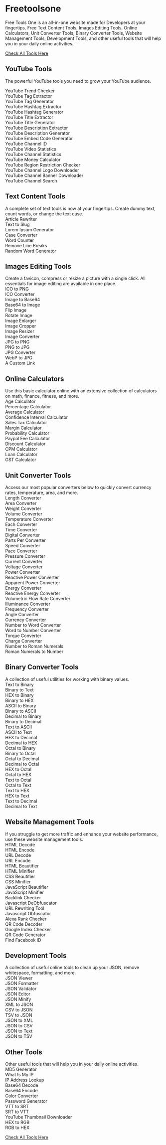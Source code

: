 # Freetoolsone
Free Tools One is an all-in-one website made for Developers at your fingertips. Free Text Content Tools, Images Editing Tools, Online Calculators, Unit Converter Tools, Binary Converter Tools, Website Management Tools, Development Tools, and other useful tools that will help you in your daily online activities.

[Check All Tools Here](https://www.freetools.one/)

<div class="card mb-3">
<div class="d-block card-header category-box text-start bg-indigo text-white">
<h2 class="card-title">YouTube Tools</h2>

The powerful YouTube tools you need to grow your YouTube audience.</div>
<div class="card-body pb-0">
<div class="row">
<div class="col-12 col-md-6 col-lg-4 mb-3">
<div class="card-body">
<div class="d-flex align-items-center">
<div>
<div class="font-weight-medium">YouTube Trend Checker</div>
</div>
</div>
</div>
</div>
<div class="col-12 col-md-6 col-lg-4 mb-3">
<div class="card-body">
<div class="d-flex align-items-center">
<div>
<div class="font-weight-medium">YouTube Tag Extractor</div>
</div>
</div>
</div>
</div>
<div class="col-12 col-md-6 col-lg-4 mb-3">
<div class="card-body">
<div class="d-flex align-items-center">
<div>
<div class="font-weight-medium">YouTube Tag Generator</div>
</div>
</div>
</div>
</div>
<div class="col-12 col-md-6 col-lg-4 mb-3">
<div class="card-body">
<div class="d-flex align-items-center">
<div>
<div class="font-weight-medium">YouTube Hashtag Extractor</div>
</div>
</div>
</div>
</div>
<div class="col-12 col-md-6 col-lg-4 mb-3">
<div class="card-body">
<div class="d-flex align-items-center">
<div>
<div class="font-weight-medium">YouTube Hashtag Generator</div>
</div>
</div>
</div>
</div>
<div class="col-12 col-md-6 col-lg-4 mb-3">
<div class="card-body">
<div class="d-flex align-items-center">
<div>
<div class="font-weight-medium">YouTube Title Extractor</div>
</div>
</div>
</div>
</div>
<div class="col-12 col-md-6 col-lg-4 mb-3">
<div class="card-body">
<div class="d-flex align-items-center">
<div>
<div class="font-weight-medium">YouTube Title Generator</div>
</div>
</div>
</div>
</div>
<div class="col-12 col-md-6 col-lg-4 mb-3">
<div class="card-body">
<div class="d-flex align-items-center">
<div>
<div class="font-weight-medium">YouTube Description Extractor</div>
</div>
</div>
</div>
</div>
<div class="col-12 col-md-6 col-lg-4 mb-3">
<div class="card-body">
<div class="d-flex align-items-center">
<div>
<div class="font-weight-medium">YouTube Description Generator</div>
</div>
</div>
</div>
</div>
<div class="col-12 col-md-6 col-lg-4 mb-3">
<div class="card-body">
<div class="d-flex align-items-center">
<div>
<div class="font-weight-medium">YouTube Embed Code Generator</div>
</div>
</div>
</div>
</div>
<div class="col-12 col-md-6 col-lg-4 mb-3">
<div class="card-body">
<div class="d-flex align-items-center">
<div>
<div class="font-weight-medium">YouTube Channel ID</div>
</div>
</div>
</div>
</div>
<div class="col-12 col-md-6 col-lg-4 mb-3">
<div class="card-body">
<div class="d-flex align-items-center">
<div>
<div class="font-weight-medium">YouTube Video Statistics</div>
</div>
</div>
</div>
</div>
<div class="col-12 col-md-6 col-lg-4 mb-3">
<div class="card-body">
<div class="d-flex align-items-center">
<div>
<div class="font-weight-medium">YouTube Channel Statistics</div>
</div>
</div>
</div>
</div>
<div class="col-12 col-md-6 col-lg-4 mb-3">
<div class="card-body">
<div class="d-flex align-items-center">
<div>
<div class="font-weight-medium">YouTube Money Calculator</div>
</div>
</div>
</div>
</div>
<div class="col-12 col-md-6 col-lg-4 mb-3">
<div class="card-body">
<div class="d-flex align-items-center">
<div>
<div class="font-weight-medium">YouTube Region Restriction Checker</div>
</div>
</div>
</div>
</div>
<div class="col-12 col-md-6 col-lg-4 mb-3">
<div class="card-body">
<div class="d-flex align-items-center">
<div>
<div class="font-weight-medium">YouTube Channel Logo Downloader</div>
</div>
</div>
</div>
</div>
<div class="col-12 col-md-6 col-lg-4 mb-3">
<div class="card-body">
<div class="d-flex align-items-center">
<div>
<div class="font-weight-medium">YouTube Channel Banner Downloader</div>
</div>
</div>
</div>
</div>
<div class="col-12 col-md-6 col-lg-4 mb-3">
<div class="card-body">
<div class="d-flex align-items-center">
<div>
<div class="font-weight-medium">YouTube Channel Search</div>
</div>
</div>
</div>
</div>
</div>
</div>
</div>
<div class="card mb-3">
<div class="d-block card-header category-box text-start bg-indigo text-white">
<h2 class="card-title">Text Content Tools</h2>
A complete set of text tools is now at your fingertips. Create dummy text, count words, or change the text case.</div>
<div class="card-body pb-0">
<div class="row">
<div class="col-12 col-md-6 col-lg-4 mb-3">
<div class="card-body">
<div class="d-flex align-items-center">
<div>
<div class="font-weight-medium">Article Rewriter</div>
</div>
</div>
</div>
</div>
<div class="col-12 col-md-6 col-lg-4 mb-3">
<div class="card-body">
<div class="d-flex align-items-center">
<div>
<div class="font-weight-medium">Text to Slug</div>
</div>
</div>
</div>
</div>
<div class="col-12 col-md-6 col-lg-4 mb-3">
<div class="card-body">
<div class="d-flex align-items-center">
<div>
<div class="font-weight-medium">Lorem Ipsum Generator</div>
</div>
</div>
</div>
</div>
<div class="col-12 col-md-6 col-lg-4 mb-3">
<div class="card-body">
<div class="d-flex align-items-center">
<div>
<div class="font-weight-medium">Case Converter</div>
</div>
</div>
</div>
</div>
<div class="col-12 col-md-6 col-lg-4 mb-3">
<div class="card-body">
<div class="d-flex align-items-center">
<div>
<div class="font-weight-medium">Word Counter</div>
</div>
</div>
</div>
</div>
<div class="col-12 col-md-6 col-lg-4 mb-3">
<div class="card-body">
<div class="d-flex align-items-center">
<div>
<div class="font-weight-medium">Remove Line Breaks</div>
</div>
</div>
</div>
</div>
<div class="col-12 col-md-6 col-lg-4 mb-3">
<div class="card-body">
<div class="d-flex align-items-center">
<div>
<div class="font-weight-medium">Random Word Generator</div>
</div>
</div>
</div>
</div>
</div>
</div>
</div>
<div class="card mb-3">
<div class="d-block card-header category-box text-start bg-indigo text-white">
<h2 class="card-title">Images Editing Tools</h2>
Create a favicon, compress or resize a picture with a single click. All essentials for image editing are available in one place.</div>
<div class="card-body pb-0">
<div class="row">
<div class="col-12 col-md-6 col-lg-4 mb-3">
<div class="card-body">
<div class="d-flex align-items-center">
<div>
<div class="font-weight-medium">ICO to PNG</div>
</div>
</div>
</div>
</div>
<div class="col-12 col-md-6 col-lg-4 mb-3">
<div class="card-body">
<div class="d-flex align-items-center">
<div>
<div class="font-weight-medium">ICO Converter</div>
</div>
</div>
</div>
</div>
<div class="col-12 col-md-6 col-lg-4 mb-3">
<div class="card-body">
<div class="d-flex align-items-center">
<div>
<div class="font-weight-medium">Image to Base64</div>
</div>
</div>
</div>
</div>
<div class="col-12 col-md-6 col-lg-4 mb-3">
<div class="card-body">
<div class="d-flex align-items-center">
<div>
<div class="font-weight-medium">Base64 to Image</div>
</div>
</div>
</div>
</div>
<div class="col-12 col-md-6 col-lg-4 mb-3">
<div class="card-body">
<div class="d-flex align-items-center">
<div>
<div class="font-weight-medium">Flip Image</div>
</div>
</div>
</div>
</div>
<div class="col-12 col-md-6 col-lg-4 mb-3">
<div class="card-body">
<div class="d-flex align-items-center">
<div>
<div class="font-weight-medium">Rotate Image</div>
</div>
</div>
</div>
</div>
<div class="col-12 col-md-6 col-lg-4 mb-3">
<div class="card-body">
<div class="d-flex align-items-center">
<div>
<div class="font-weight-medium">Image Enlarger</div>
</div>
</div>
</div>
</div>
<div class="col-12 col-md-6 col-lg-4 mb-3">
<div class="card-body">
<div class="d-flex align-items-center">
<div>
<div class="font-weight-medium">Image Cropper</div>
</div>
</div>
</div>
</div>
<div class="col-12 col-md-6 col-lg-4 mb-3">
<div class="card-body">
<div class="d-flex align-items-center">
<div>
<div class="font-weight-medium">Image Resizer</div>
</div>
</div>
</div>
</div>
<div class="col-12 col-md-6 col-lg-4 mb-3">
<div class="card-body">
<div class="d-flex align-items-center">
<div>
<div class="font-weight-medium">Image Converter</div>
</div>
</div>
</div>
</div>
<div class="col-12 col-md-6 col-lg-4 mb-3">
<div class="card-body">
<div class="d-flex align-items-center">
<div>
<div class="font-weight-medium">JPG to PNG</div>
</div>
</div>
</div>
</div>
<div class="col-12 col-md-6 col-lg-4 mb-3">
<div class="card-body">
<div class="d-flex align-items-center">
<div>
<div class="font-weight-medium">PNG to JPG</div>
</div>
</div>
</div>
</div>
<div class="col-12 col-md-6 col-lg-4 mb-3">
<div class="card-body">
<div class="d-flex align-items-center">
<div>
<div class="font-weight-medium">JPG Converter</div>
</div>
</div>
</div>
</div>
<div class="col-12 col-md-6 col-lg-4 mb-3">
<div class="card-body">
<div class="d-flex align-items-center">
<div>
<div class="font-weight-medium">WebP to JPG</div>
</div>
</div>
</div>
</div>
<div class="col-12 col-md-6 col-lg-4 mb-3">
<div class="card-body">
<div class="d-flex align-items-center">
<div>
<div class="font-weight-medium">A Custom Link</div>
</div>
</div>
</div>
</div>
</div>
</div>
</div>
<div class="card mb-3">
<div class="d-block card-header category-box text-start bg-indigo text-white">
<h2 class="card-title">Online Calculators</h2>
Use this basic calculator online with an extensive collection of calculators on math, finance, fitness, and more.</div>
<div class="card-body pb-0">
<div class="row">
<div class="col-12 col-md-6 col-lg-4 mb-3">
<div class="card-body">
<div class="d-flex align-items-center">
<div>
<div class="font-weight-medium">Age Calculator</div>
</div>
</div>
</div>
</div>
<div class="col-12 col-md-6 col-lg-4 mb-3">
<div class="card-body">
<div class="d-flex align-items-center">
<div>
<div class="font-weight-medium">Percentage Calculator</div>
</div>
</div>
</div>
</div>
<div class="col-12 col-md-6 col-lg-4 mb-3">
<div class="card-body">
<div class="d-flex align-items-center">
<div>
<div class="font-weight-medium">Average Calculator</div>
</div>
</div>
</div>
</div>
<div class="col-12 col-md-6 col-lg-4 mb-3">
<div class="card-body">
<div class="d-flex align-items-center">
<div>
<div class="font-weight-medium">Confidence Interval Calculator</div>
</div>
</div>
</div>
</div>
<div class="col-12 col-md-6 col-lg-4 mb-3">
<div class="card-body">
<div class="d-flex align-items-center">
<div>
<div class="font-weight-medium">Sales Tax Calculator</div>
</div>
</div>
</div>
</div>
<div class="col-12 col-md-6 col-lg-4 mb-3">
<div class="card-body">
<div class="d-flex align-items-center">
<div>
<div class="font-weight-medium">Margin Calculator</div>
</div>
</div>
</div>
</div>
<div class="col-12 col-md-6 col-lg-4 mb-3">
<div class="card-body">
<div class="d-flex align-items-center">
<div>
<div class="font-weight-medium">Probability Calculator</div>
</div>
</div>
</div>
</div>
<div class="col-12 col-md-6 col-lg-4 mb-3">
<div class="card-body">
<div class="d-flex align-items-center">
<div>
<div class="font-weight-medium">Paypal Fee Calculator</div>
</div>
</div>
</div>
</div>
<div class="col-12 col-md-6 col-lg-4 mb-3">
<div class="card-body">
<div class="d-flex align-items-center">
<div>
<div class="font-weight-medium">Discount Calculator</div>
</div>
</div>
</div>
</div>
<div class="col-12 col-md-6 col-lg-4 mb-3">
<div class="card-body">
<div class="d-flex align-items-center">
<div>
<div class="font-weight-medium">CPM Calculator</div>
</div>
</div>
</div>
</div>
<div class="col-12 col-md-6 col-lg-4 mb-3">
<div class="card-body">
<div class="d-flex align-items-center">
<div>
<div class="font-weight-medium">Loan Calculator</div>
</div>
</div>
</div>
</div>
<div class="col-12 col-md-6 col-lg-4 mb-3">
<div class="card-body">
<div class="d-flex align-items-center">
<div>
<div class="font-weight-medium">GST Calculator</div>
</div>
</div>
</div>
</div>
</div>
</div>
</div>
<div class="card mb-3">
<div class="d-block card-header category-box text-start bg-indigo text-white">
<h2 class="card-title">Unit Converter Tools</h2>
Access our most popular converters below to quickly convert currency rates, temperature, area, and more.</div>
<div class="card-body pb-0">
<div class="row">
<div class="col-12 col-md-6 col-lg-4 mb-3">
<div class="card-body">
<div class="d-flex align-items-center">
<div>
<div class="font-weight-medium">Length Converter</div>
</div>
</div>
</div>
</div>
<div class="col-12 col-md-6 col-lg-4 mb-3">
<div class="card-body">
<div class="d-flex align-items-center">
<div>
<div class="font-weight-medium">Area Converter</div>
</div>
</div>
</div>
</div>
<div class="col-12 col-md-6 col-lg-4 mb-3">
<div class="card-body">
<div class="d-flex align-items-center">
<div>
<div class="font-weight-medium">Weight Converter</div>
</div>
</div>
</div>
</div>
<div class="col-12 col-md-6 col-lg-4 mb-3">
<div class="card-body">
<div class="d-flex align-items-center">
<div>
<div class="font-weight-medium">Volume Converter</div>
</div>
</div>
</div>
</div>
<div class="col-12 col-md-6 col-lg-4 mb-3">
<div class="card-body">
<div class="d-flex align-items-center">
<div>
<div class="font-weight-medium">Temperature Converter</div>
</div>
</div>
</div>
</div>
<div class="col-12 col-md-6 col-lg-4 mb-3">
<div class="card-body">
<div class="d-flex align-items-center">
<div>
<div class="font-weight-medium">Each Converter</div>
</div>
</div>
</div>
</div>
<div class="col-12 col-md-6 col-lg-4 mb-3">
<div class="card-body">
<div class="d-flex align-items-center">
<div>
<div class="font-weight-medium">Time Converter</div>
</div>
</div>
</div>
</div>
<div class="col-12 col-md-6 col-lg-4 mb-3">
<div class="card-body">
<div class="d-flex align-items-center">
<div>
<div class="font-weight-medium">Digital Converter</div>
</div>
</div>
</div>
</div>
<div class="col-12 col-md-6 col-lg-4 mb-3">
<div class="card-body">
<div class="d-flex align-items-center">
<div>
<div class="font-weight-medium">Parts Per Converter</div>
</div>
</div>
</div>
</div>
<div class="col-12 col-md-6 col-lg-4 mb-3">
<div class="card-body">
<div class="d-flex align-items-center">
<div>
<div class="font-weight-medium">Speed Converter</div>
</div>
</div>
</div>
</div>
<div class="col-12 col-md-6 col-lg-4 mb-3">
<div class="card-body">
<div class="d-flex align-items-center">
<div>
<div class="font-weight-medium">Pace Converter</div>
</div>
</div>
</div>
</div>
<div class="col-12 col-md-6 col-lg-4 mb-3">
<div class="card-body">
<div class="d-flex align-items-center">
<div>
<div class="font-weight-medium">Pressure Converter</div>
</div>
</div>
</div>
</div>
<div class="col-12 col-md-6 col-lg-4 mb-3">
<div class="card-body">
<div class="d-flex align-items-center">
<div>
<div class="font-weight-medium">Current Converter</div>
</div>
</div>
</div>
</div>
<div class="col-12 col-md-6 col-lg-4 mb-3">
<div class="card-body">
<div class="d-flex align-items-center">
<div>
<div class="font-weight-medium">Voltage Converter</div>
</div>
</div>
</div>
</div>
<div class="col-12 col-md-6 col-lg-4 mb-3">
<div class="card-body">
<div class="d-flex align-items-center">
<div>
<div class="font-weight-medium">Power Converter</div>
</div>
</div>
</div>
</div>
<div class="col-12 col-md-6 col-lg-4 mb-3">
<div class="card-body">
<div class="d-flex align-items-center">
<div>
<div class="font-weight-medium">Reactive Power Converter</div>
</div>
</div>
</div>
</div>
<div class="col-12 col-md-6 col-lg-4 mb-3">
<div class="card-body">
<div class="d-flex align-items-center">
<div>
<div class="font-weight-medium">Apparent Power Converter</div>
</div>
</div>
</div>
</div>
<div class="col-12 col-md-6 col-lg-4 mb-3">
<div class="card-body">
<div class="d-flex align-items-center">
<div>
<div class="font-weight-medium">Energy Converter</div>
</div>
</div>
</div>
</div>
<div class="col-12 col-md-6 col-lg-4 mb-3">
<div class="card-body">
<div class="d-flex align-items-center">
<div>
<div class="font-weight-medium">Reactive Energy Converter</div>
</div>
</div>
</div>
</div>
<div class="col-12 col-md-6 col-lg-4 mb-3">
<div class="card-body">
<div class="d-flex align-items-center">
<div>
<div class="font-weight-medium">Volumetric Flow Rate Converter</div>
</div>
</div>
</div>
</div>
<div class="col-12 col-md-6 col-lg-4 mb-3">
<div class="card-body">
<div class="d-flex align-items-center">
<div>
<div class="font-weight-medium">Illuminance Converter</div>
</div>
</div>
</div>
</div>
<div class="col-12 col-md-6 col-lg-4 mb-3">
<div class="card-body">
<div class="d-flex align-items-center">
<div>
<div class="font-weight-medium">Frequency Converter</div>
</div>
</div>
</div>
</div>
<div class="col-12 col-md-6 col-lg-4 mb-3">
<div class="card-body">
<div class="d-flex align-items-center">
<div>
<div class="font-weight-medium">Angle Converter</div>
</div>
</div>
</div>
</div>
<div class="col-12 col-md-6 col-lg-4 mb-3">
<div class="card-body">
<div class="d-flex align-items-center">
<div>
<div class="font-weight-medium">Currency Converter</div>
</div>
</div>
</div>
</div>
<div class="col-12 col-md-6 col-lg-4 mb-3">
<div class="card-body">
<div class="d-flex align-items-center">
<div>
<div class="font-weight-medium">Number to Word Converter</div>
</div>
</div>
</div>
</div>
<div class="col-12 col-md-6 col-lg-4 mb-3">
<div class="card-body">
<div class="d-flex align-items-center">
<div>
<div class="font-weight-medium">Word to Number Converter</div>
</div>
</div>
</div>
</div>
<div class="col-12 col-md-6 col-lg-4 mb-3">
<div class="card-body">
<div class="d-flex align-items-center">
<div>
<div class="font-weight-medium">Torque Converter</div>
</div>
</div>
</div>
</div>
<div class="col-12 col-md-6 col-lg-4 mb-3">
<div class="card-body">
<div class="d-flex align-items-center">
<div>
<div class="font-weight-medium">Charge Converter</div>
</div>
</div>
</div>
</div>
<div class="col-12 col-md-6 col-lg-4 mb-3">
<div class="card-body">
<div class="d-flex align-items-center">
<div>
<div class="font-weight-medium">Number to Roman Numerals</div>
</div>
</div>
</div>
</div>
<div class="col-12 col-md-6 col-lg-4 mb-3">
<div class="card-body">
<div class="d-flex align-items-center">
<div>
<div class="font-weight-medium">Roman Numerals to Number</div>
</div>
</div>
</div>
</div>
</div>
</div>
</div>
<div class="card mb-3">
<div class="d-block card-header category-box text-start bg-indigo text-white">
<h2 class="card-title">Binary Converter Tools</h2>
A collection of useful utilities for working with binary values.</div>
<div class="card-body pb-0">
<div class="row">
<div class="col-12 col-md-6 col-lg-4 mb-3">
<div class="card-body">
<div class="d-flex align-items-center">
<div>
<div class="font-weight-medium">Text to Binary</div>
</div>
</div>
</div>
</div>
<div class="col-12 col-md-6 col-lg-4 mb-3">
<div class="card-body">
<div class="d-flex align-items-center">
<div>
<div class="font-weight-medium">Binary to Text</div>
</div>
</div>
</div>
</div>
<div class="col-12 col-md-6 col-lg-4 mb-3">
<div class="card-body">
<div class="d-flex align-items-center">
<div>
<div class="font-weight-medium">HEX to Binary</div>
</div>
</div>
</div>
</div>
<div class="col-12 col-md-6 col-lg-4 mb-3">
<div class="card-body">
<div class="d-flex align-items-center">
<div>
<div class="font-weight-medium">Binary to HEX</div>
</div>
</div>
</div>
</div>
<div class="col-12 col-md-6 col-lg-4 mb-3">
<div class="card-body">
<div class="d-flex align-items-center">
<div>
<div class="font-weight-medium">ASCII to Binary</div>
</div>
</div>
</div>
</div>
<div class="col-12 col-md-6 col-lg-4 mb-3">
<div class="card-body">
<div class="d-flex align-items-center">
<div>
<div class="font-weight-medium">Binary to ASCII</div>
</div>
</div>
</div>
</div>
<div class="col-12 col-md-6 col-lg-4 mb-3">
<div class="card-body">
<div class="d-flex align-items-center">
<div>
<div class="font-weight-medium">Decimal to Binary</div>
</div>
</div>
</div>
</div>
<div class="col-12 col-md-6 col-lg-4 mb-3">
<div class="card-body">
<div class="d-flex align-items-center">
<div>
<div class="font-weight-medium">Binary to Decimal</div>
</div>
</div>
</div>
</div>
<div class="col-12 col-md-6 col-lg-4 mb-3">
<div class="card-body">
<div class="d-flex align-items-center">
<div>
<div class="font-weight-medium">Text to ASCII</div>
</div>
</div>
</div>
</div>
<div class="col-12 col-md-6 col-lg-4 mb-3">
<div class="card-body">
<div class="d-flex align-items-center">
<div>
<div class="font-weight-medium">ASCII to Text</div>
</div>
</div>
</div>
</div>
<div class="col-12 col-md-6 col-lg-4 mb-3">
<div class="card-body">
<div class="d-flex align-items-center">
<div>
<div class="font-weight-medium">HEX to Decimal</div>
</div>
</div>
</div>
</div>
<div class="col-12 col-md-6 col-lg-4 mb-3">
<div class="card-body">
<div class="d-flex align-items-center">
<div>
<div class="font-weight-medium">Decimal to HEX</div>
</div>
</div>
</div>
</div>
<div class="col-12 col-md-6 col-lg-4 mb-3">
<div class="card-body">
<div class="d-flex align-items-center">
<div>
<div class="font-weight-medium">Octal to Binary</div>
</div>
</div>
</div>
</div>
<div class="col-12 col-md-6 col-lg-4 mb-3">
<div class="card-body">
<div class="d-flex align-items-center">
<div>
<div class="font-weight-medium">Binary to Octal</div>
</div>
</div>
</div>
</div>
<div class="col-12 col-md-6 col-lg-4 mb-3">
<div class="card-body">
<div class="d-flex align-items-center">
<div>
<div class="font-weight-medium">Octal to Decimal</div>
</div>
</div>
</div>
</div>
<div class="col-12 col-md-6 col-lg-4 mb-3">
<div class="card-body">
<div class="d-flex align-items-center">
<div>
<div class="font-weight-medium">Decimal to Octal</div>
</div>
</div>
</div>
</div>
<div class="col-12 col-md-6 col-lg-4 mb-3">
<div class="card-body">
<div class="d-flex align-items-center">
<div>
<div class="font-weight-medium">HEX to Octal</div>
</div>
</div>
</div>
</div>
<div class="col-12 col-md-6 col-lg-4 mb-3">
<div class="card-body">
<div class="d-flex align-items-center">
<div>
<div class="font-weight-medium">Octal to HEX</div>
</div>
</div>
</div>
</div>
<div class="col-12 col-md-6 col-lg-4 mb-3">
<div class="card-body">
<div class="d-flex align-items-center">
<div>
<div class="font-weight-medium">Text to Octal</div>
</div>
</div>
</div>
</div>
<div class="col-12 col-md-6 col-lg-4 mb-3">
<div class="card-body">
<div class="d-flex align-items-center">
<div>
<div class="font-weight-medium">Octal to Text</div>
</div>
</div>
</div>
</div>
<div class="col-12 col-md-6 col-lg-4 mb-3">
<div class="card-body">
<div class="d-flex align-items-center">
<div>
<div class="font-weight-medium">Text to HEX</div>
</div>
</div>
</div>
</div>
<div class="col-12 col-md-6 col-lg-4 mb-3">
<div class="card-body">
<div class="d-flex align-items-center">
<div>
<div class="font-weight-medium">HEX to Text</div>
</div>
</div>
</div>
</div>
<div class="col-12 col-md-6 col-lg-4 mb-3">
<div class="card-body">
<div class="d-flex align-items-center">
<div>
<div class="font-weight-medium">Text to Decimal</div>
</div>
</div>
</div>
</div>
<div class="col-12 col-md-6 col-lg-4 mb-3">
<div class="card-body">
<div class="d-flex align-items-center">
<div>
<div class="font-weight-medium">Decimal to Text</div>
</div>
</div>
</div>
</div>
</div>
</div>
</div>
<div class="card mb-3">
<div class="d-block card-header category-box text-start bg-indigo text-white">
<h2 class="card-title">Website Management Tools</h2>
If you struggle to get more traffic and enhance your website performance, use these website management tools.</div>
<div class="card-body pb-0">
<div class="row">
<div class="col-12 col-md-6 col-lg-4 mb-3">
<div class="card-body">
<div class="d-flex align-items-center">
<div>
<div class="font-weight-medium">HTML Decode</div>
</div>
</div>
</div>
</div>
<div class="col-12 col-md-6 col-lg-4 mb-3">
<div class="card-body">
<div class="d-flex align-items-center">
<div>
<div class="font-weight-medium">HTML Encode</div>
</div>
</div>
</div>
</div>
<div class="col-12 col-md-6 col-lg-4 mb-3">
<div class="card-body">
<div class="d-flex align-items-center">
<div>
<div class="font-weight-medium">URL Decode</div>
</div>
</div>
</div>
</div>
<div class="col-12 col-md-6 col-lg-4 mb-3">
<div class="card-body">
<div class="d-flex align-items-center">
<div>
<div class="font-weight-medium">URL Encode</div>
</div>
</div>
</div>
</div>
<div class="col-12 col-md-6 col-lg-4 mb-3">
<div class="card-body">
<div class="d-flex align-items-center">
<div>
<div class="font-weight-medium">HTML Beautifier</div>
</div>
</div>
</div>
</div>
<div class="col-12 col-md-6 col-lg-4 mb-3">
<div class="card-body">
<div class="d-flex align-items-center">
<div>
<div class="font-weight-medium">HTML Minifier</div>
</div>
</div>
</div>
</div>
<div class="col-12 col-md-6 col-lg-4 mb-3">
<div class="card-body">
<div class="d-flex align-items-center">
<div>
<div class="font-weight-medium">CSS Beautifier</div>
</div>
</div>
</div>
</div>
<div class="col-12 col-md-6 col-lg-4 mb-3">
<div class="card-body">
<div class="d-flex align-items-center">
<div>
<div class="font-weight-medium">CSS Minifier</div>
</div>
</div>
</div>
</div>
<div class="col-12 col-md-6 col-lg-4 mb-3">
<div class="card-body">
<div class="d-flex align-items-center">
<div>
<div class="font-weight-medium">JavaScript Beautifier</div>
</div>
</div>
</div>
</div>
<div class="col-12 col-md-6 col-lg-4 mb-3">
<div class="card-body">
<div class="d-flex align-items-center">
<div>
<div class="font-weight-medium">JavaScript Minifier</div>
</div>
</div>
</div>
</div>
<div class="col-12 col-md-6 col-lg-4 mb-3">
<div class="card-body">
<div class="d-flex align-items-center">
<div>
<div class="font-weight-medium">Backlink Checker</div>
</div>
</div>
</div>
</div>
<div class="col-12 col-md-6 col-lg-4 mb-3">
<div class="card-body">
<div class="d-flex align-items-center">
<div>
<div class="font-weight-medium">Javascript DeObfuscator</div>
</div>
</div>
</div>
</div>
<div class="col-12 col-md-6 col-lg-4 mb-3">
<div class="card-body">
<div class="d-flex align-items-center">
<div>
<div class="font-weight-medium">URL Rewriting Tool</div>
</div>
</div>
</div>
</div>
<div class="col-12 col-md-6 col-lg-4 mb-3">
<div class="card-body">
<div class="d-flex align-items-center">
<div>
<div class="font-weight-medium">Javascript Obfuscator</div>
</div>
</div>
</div>
</div>
<div class="col-12 col-md-6 col-lg-4 mb-3">
<div class="card-body">
<div class="d-flex align-items-center">
<div>
<div class="font-weight-medium">Alexa Rank Checker</div>
</div>
</div>
</div>
</div>
<div class="col-12 col-md-6 col-lg-4 mb-3">
<div class="card-body">
<div class="d-flex align-items-center">
<div>
<div class="font-weight-medium">QR Code Decoder</div>
</div>
</div>
</div>
</div>
<div class="col-12 col-md-6 col-lg-4 mb-3">
<div class="card-body">
<div class="d-flex align-items-center">
<div>
<div class="font-weight-medium">Google Index Checker</div>
</div>
</div>
</div>
</div>
<div class="col-12 col-md-6 col-lg-4 mb-3">
<div class="card-body">
<div class="d-flex align-items-center">
<div>
<div class="font-weight-medium">QR Code Generator</div>
</div>
</div>
</div>
</div>
<div class="col-12 col-md-6 col-lg-4 mb-3">
<div class="card-body">
<div class="d-flex align-items-center">
<div>
<div class="font-weight-medium">Find Facebook ID</div>
</div>
</div>
</div>
</div>
</div>
</div>
</div>
<div class="card mb-3">
<div class="d-block card-header category-box text-start bg-indigo text-white">
<h2 class="card-title">Development Tools</h2>
A collection of useful online tools to clean up your JSON, remove whitespace, formatting, and more.</div>
<div class="card-body pb-0">
<div class="row">
<div class="col-12 col-md-6 col-lg-4 mb-3">
<div class="card-body">
<div class="d-flex align-items-center">
<div>
<div class="font-weight-medium">JSON Viewer</div>
</div>
</div>
</div>
</div>
<div class="col-12 col-md-6 col-lg-4 mb-3">
<div class="card-body">
<div class="d-flex align-items-center">
<div>
<div class="font-weight-medium">JSON Formatter</div>
</div>
</div>
</div>
</div>
<div class="col-12 col-md-6 col-lg-4 mb-3">
<div class="card-body">
<div class="d-flex align-items-center">
<div>
<div class="font-weight-medium">JSON Validator</div>
</div>
</div>
</div>
</div>
<div class="col-12 col-md-6 col-lg-4 mb-3">
<div class="card-body">
<div class="d-flex align-items-center">
<div>
<div class="font-weight-medium">JSON Editor</div>
</div>
</div>
</div>
</div>
<div class="col-12 col-md-6 col-lg-4 mb-3">
<div class="card-body">
<div class="d-flex align-items-center">
<div>
<div class="font-weight-medium">JSON Minify</div>
</div>
</div>
</div>
</div>
<div class="col-12 col-md-6 col-lg-4 mb-3">
<div class="card-body">
<div class="d-flex align-items-center">
<div>
<div class="font-weight-medium">XML to JSON</div>
</div>
</div>
</div>
</div>
<div class="col-12 col-md-6 col-lg-4 mb-3">
<div class="card-body">
<div class="d-flex align-items-center">
<div>
<div class="font-weight-medium">CSV to JSON</div>
</div>
</div>
</div>
</div>
<div class="col-12 col-md-6 col-lg-4 mb-3">
<div class="card-body">
<div class="d-flex align-items-center">
<div>
<div class="font-weight-medium">TSV to JSON</div>
</div>
</div>
</div>
</div>
<div class="col-12 col-md-6 col-lg-4 mb-3">
<div class="card-body">
<div class="d-flex align-items-center">
<div>
<div class="font-weight-medium">JSON to XML</div>
</div>
</div>
</div>
</div>
<div class="col-12 col-md-6 col-lg-4 mb-3">
<div class="card-body">
<div class="d-flex align-items-center">
<div>
<div class="font-weight-medium">JSON to CSV</div>
</div>
</div>
</div>
</div>
<div class="col-12 col-md-6 col-lg-4 mb-3">
<div class="card-body">
<div class="d-flex align-items-center">
<div>
<div class="font-weight-medium">JSON to Text</div>
</div>
</div>
</div>
</div>
<div class="col-12 col-md-6 col-lg-4 mb-3">
<div class="card-body">
<div class="d-flex align-items-center">
<div>
<div class="font-weight-medium">JSON to TSV</div>
</div>
</div>
</div>
</div>
</div>
</div>
</div>
<div class="card mb-3">
<div class="d-block card-header category-box text-start bg-indigo text-white">
<h2 class="card-title">Other Tools</h2>
Other useful tools that will help you in your daily online activities.</div>
<div class="card-body pb-0">
<div class="row">
<div class="col-12 col-md-6 col-lg-4 mb-3">
<div class="card-body">
<div class="d-flex align-items-center">
<div>
<div class="font-weight-medium">MD5 Generator</div>
</div>
</div>
</div>
</div>
<div class="col-12 col-md-6 col-lg-4 mb-3">
<div class="card-body">
<div class="d-flex align-items-center">
<div>
<div class="font-weight-medium">What Is My IP</div>
</div>
</div>
</div>
</div>
<div class="col-12 col-md-6 col-lg-4 mb-3">
<div class="card-body">
<div class="d-flex align-items-center">
<div>
<div class="font-weight-medium">IP Address Lookup</div>
</div>
</div>
</div>
</div>
<div class="col-12 col-md-6 col-lg-4 mb-3">
<div class="card-body">
<div class="d-flex align-items-center">
<div>
<div class="font-weight-medium">Base64 Decode</div>
</div>
</div>
</div>
</div>
<div class="col-12 col-md-6 col-lg-4 mb-3">
<div class="card-body">
<div class="d-flex align-items-center">
<div>
<div class="font-weight-medium">Base64 Encode</div>
</div>
</div>
</div>
</div>
<div class="col-12 col-md-6 col-lg-4 mb-3">
<div class="card-body">
<div class="d-flex align-items-center">
<div>
<div class="font-weight-medium">Color Converter</div>
</div>
</div>
</div>
</div>
<div class="col-12 col-md-6 col-lg-4 mb-3">
<div class="card-body">
<div class="d-flex align-items-center">
<div>
<div class="font-weight-medium">Password Generator</div>
</div>
</div>
</div>
</div>
<div class="col-12 col-md-6 col-lg-4 mb-3">
<div class="card-body">
<div class="d-flex align-items-center">
<div>
<div class="font-weight-medium">VTT to SRT</div>
</div>
</div>
</div>
</div>
<div class="col-12 col-md-6 col-lg-4 mb-3">
<div class="card-body">
<div class="d-flex align-items-center">
<div>
<div class="font-weight-medium">SRT to VTT</div>
</div>
</div>
</div>
</div>
<div class="col-12 col-md-6 col-lg-4 mb-3">
<div class="card-body">
<div class="d-flex align-items-center">
<div>
<div class="font-weight-medium">YouTube Thumbnail Downloader</div>
</div>
</div>
</div>
</div>
<div class="col-12 col-md-6 col-lg-4 mb-3">
<div class="card-body">
<div class="d-flex align-items-center">
<div>
<div class="font-weight-medium">HEX to RGB</div>
</div>
</div>
</div>
</div>
<div class="col-12 col-md-6 col-lg-4 mb-3">
<div class="card-body">
<div class="d-flex align-items-center">
<div>
<div class="font-weight-medium">RGB to HEX</div>
</div>
</div>
</div>
</div>
</div>
</div>
</div>

[Check All Tools Here](https://www.freetools.one/)

